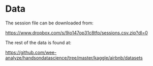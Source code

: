 # Data

The session file can be downloaded from:

https://www.dropbox.com/s/9io147op31c8tfp/sessions.csv.zip?dl=0

The rest of the data is found at:

https://github.com/wee-analyze/handsondatascience/tree/master/kaggle/airbnb/datasets
